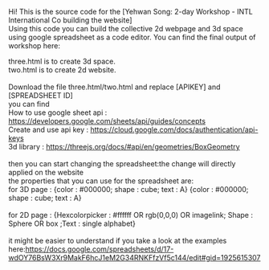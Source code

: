 Hi! This is the source code for the [Yehwan Song: 2-day Workshop - INTL International Co building the website] <br>
Using this code you can build the collective 2d webpage and 3d space using google spreadsheet as a code editor.
You can find the final output of workshop here:

three.html is to create 3d space.<br>
two.html is to create 2d website.<br>
<br>
Download the file three.html/two.html and replace [APIKEY] and [SPREADSHEET ID]<br>
you can find<br>
How to use google sheet api : https://developers.google.com/sheets/api/guides/concepts<br>
Create and use api key : https://cloud.google.com/docs/authentication/api-keys<br>
3d library : https://threejs.org/docs/#api/en/geometries/BoxGeometry<br>
<br>
then you can start changing the spreadsheet:the change will directly applied on the website<br>
the properties that you can use for the spreadsheet are:<br>
for 3D page : {color : #000000;  shape : cube;  text : A} {color : #000000;  shape : cube;  text : A}	<br>								
for 2D page :  {Hexcolorpicker :  #ffffff OR rgb(0,0,0)	OR imagelink; Shape : Sphere OR box ;Text : single alphabet}<br> 																								<br>
it might be easier to understand if you take a look at the examples here:https://docs.google.com/spreadsheets/d/17-wdOY76BsW3Xr9MakF6hcJ1eM2G34RNKFfzVf5c144/edit#gid=1925615307

